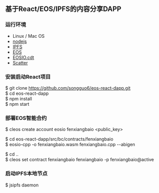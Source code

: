 ## 基于React/EOS/IPFS的内容分享DAPP

### 运行环境

- Linux / Mac OS
- [nodejs](https://nodejs.org)
- [IPFS](https://github.com/ipfs/js-ipfs)
- [EOS](https://github.com/EOSIO/eos/releases/tag/v1.5.0)
- [EOSIO.cdt](https://github.com/EOSIO/eosio.cdt/releases/tag/v1.5.0)
- [Scatter](https://get-scatter.com/)  

### 安装启动React项目

$ git clone https://github.com/songguo6/eos-react-dapp.git  
$ cd eos-react-dapp  
$ npm install  
$ npm start  

### 部署EOS智能合约

$ cleos create account eosio fenxiangbaio <public_key>

$ cd eos-react-dapp/src/bc/contracts/fenxiangbaio  
$ eosio-cpp -o fenxiangbaio.wasm fenxiangbaio.cpp --abigen

$ cd ..  
$ cleos set contract fenxiangbaio fenxiangbaio -p fenxiangbaio@active

### 启动IPFS本地节点

$ jsipfs daemon


  

